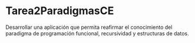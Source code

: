 # Tarea2ParadigmasCE
Desarrollar una aplicación que permita reafirmar el conocimiento del paradigma de programación funcional, recursividad y estructuras de datos. 

